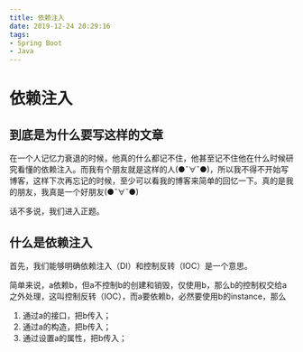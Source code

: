 ```yaml
---
title: 依赖注入
date: 2019-12-24 20:29:16
tags: 
- Spring Boot
- Java
---
```


# 依赖注入

## 到底是为什么要写这样的文章

在一个人记忆力衰退的时候，他真的什么都记不住，他甚至记不住他在什么时候研究看懂的依赖注入。而我有个朋友就是这样的人(●ˇ∀ˇ●)，所以我不得不开始写博客，这样下次再忘记的时候，至少可以看我的博客来简单的回忆一下。真的是我的朋友，我真是一个好朋友(●ˇ∀ˇ●)

话不多说，我们进入正题。

## 什么是依赖注入

首先，我们能够明确依赖注入（DI）和控制反转（IOC）是一个意思。

简单来说，a依赖b，但a不控制b的创建和销毁，仅使用b，那么b的控制权交给a之外处理，这叫控制反转（IOC），而a要依赖b，必然要使用b的instance，那么

1. 通过a的接口，把b传入；
2. 通过a的构造，把b传入；
3. 通过设置a的属性，把b传入；

